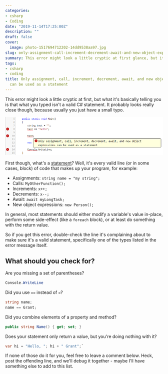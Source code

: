 ```yaml
---
categories:
- csharp
- Coding
date: "2019-11-14T17:25:00Z"
description: ""
draft: false
cover:
  image: photo-1517694712202-14dd9538aa97.jpg
slug: only-assignment-call-increment-decrement-await-and-new-object-expressions-can-be-used-as-a-statement
summary: This error might look a little cryptic at first glance, but it's fairly descriptive in explaining what's wrong. You're likely to come across this one before your first cup of coffee.
tags:
- csharp
- coding
title: Only assignment, call, increment, decrement, await, and new object expressions
  can be used as a statement
---
```

This error might look a little cryptic at first, but what it's basically telling you is that what you typed isn't a valid C# statement. It probably looks really close though, because usually you just have a small typo.

![](valid-statements-error.png)

First though, what's a [statement](https://docs.microsoft.com/en-us/dotnet/csharp/programming-guide/statements-expressions-operators/statements)? Well, it's every valid line (or in some cases, block) of code that makes up your program, for example:

- Assignments: `string name = "my string";`
- Calls: `MyOtherFunction();`
- Increments: `x++;`
- Decrements: `x--;`
- Await: `await myLongTask;`
- New object expressions: `new Person();`

In general, most statements should either modify a variable's value in-place, perform some side-effect (like a `foreach` block), or at least do something with the return value.

So if you get this error, double-check the line it's complaining about to make sure it's a valid statement, specifically one of the types listed in the error message itself.

## What should you check for?

Are you missing a set of parentheses?

```cs
Console.WriteLine
```

Did you use `==` instead of `=`?

```cs
string name;
name == Grant;
```

Did you combine elements of a property and method?  
```cs
public string Name() { get; set; }
```

Does your statement only return a value, but you're doing nothing with it?  

```cs
var hi = "Hello, "; hi + " Grant";`
```

If none of those do it for you, feel free to leave a comment below. Heck, post the offending line, and we'll debug it together - maybe I'll have something else to add to this list.
